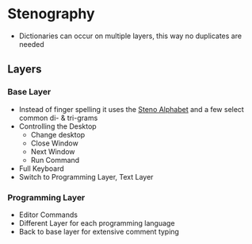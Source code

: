 # Stenography
- Dictionaries can occur on multiple layers, this way no duplicates are needed
## Layers
### Base Layer
- Instead of finger spelling it uses the [Steno Alphabet](http://plover.stenoknight.com/2012/11/steno-alphabet-poster-corrected.html) and a few select common di- & tri-grams
- Controlling the Desktop
  - Change desktop
  - Close Window
  - Next Window
  - Run Command
- Full Keyboard
- Switch to Programming Layer, Text Layer

### Programming Layer
- Editor Commands
- Different Layer for each programming language
- Back to base layer for extensive comment typing
